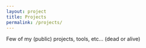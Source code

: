 ```yaml
---
layout: project
title: Projects
permalink: /projects/
---
```


Few of my (public) projects, tools, etc... (dead or alive)
